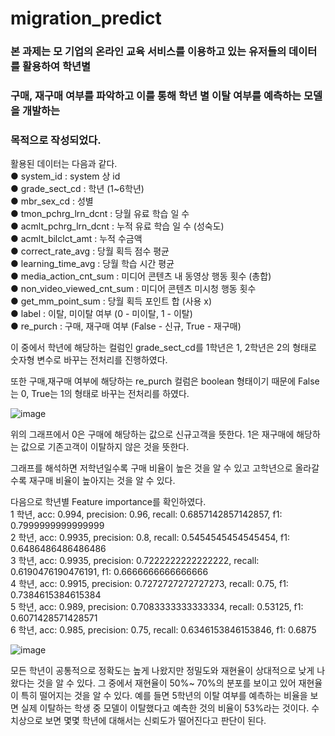 # migration_predict
### 본 과제는 모 기업의 온라인 교육 서비스를 이용하고 있는 유저들의 데이터를 활용하여 학년별
### 구매, 재구매 여부를 파악하고 이를 통해 학년 별 이탈 여부를 예측하는 모델을 개발하는
### 목적으로 작성되었다.

  
활용된 데이터는 다음과 같다.
<br>
● system_id : system 상 id
<br>
● grade_sect_cd : 학년 (1~6학년)
<br>
● mbr_sex_cd : 성별
<br>
● tmon_pchrg_lrn_dcnt : 당월 유료 학습 일 수
<br>
● acmlt_pchrg_lrn_dcnt : 누적 유료 학습 일 수 (성숙도)
<br>
● acmlt_bilclct_amt : 누적 수금액
<br>
● correct_rate_avg : 당월 획득 점수 평균
<br>
● learning_time_avg : 당월 학습 시간 평균
<br>
● media_action_cnt_sum : 미디어 콘텐츠 내 동영상 행동 횟수 (총합)
<br>
● non_video_viewed_cnt_sum : 미디어 콘텐츠 미시청 행동 횟수
<br>
● get_mm_point_sum : 당월 획득 포인트 합 (사용 x)
<br>
● label : 이탈, 미이탈 여부 (0 - 미이탈, 1 - 이탈)
<br>
● re_purch : 구매, 재구매 여부 (False - 신규, True - 재구매)
<br>

  
이 중에서 학년에 해당하는 컬럼인 grade_sect_cd를 1학년은 1, 2학년은 2의 형태로 숫자형
변수로 바꾸는 전처리를 진행하였다.

또한 구매,재구매 여부에 해당하는 re_purch 컬럼은 boolean 형태이기 때문에 False는 0, True는
1의 형태로 바꾸는 전처리를 하였다.

![image](https://github.com/uujuus/migration_predict/assets/137970651/40e2967e-f76c-4a8c-93a7-dfd8e2c89c3d)

위의 그래프에서 0은 구매에 해당하는 값으로 신규고객을 뜻한다. 1은 재구매에 해당하는 값으로
기존고객이 이탈하지 않은 것을 뜻한다.
  
그래프를 해석하면 저학년일수록 구매 비율이 높은 것을 알 수 있고 고학년으로 올라갈수록
재구매 비율이 높아지는 것을 알 수 있다.
  
다음으로 학년별 Feature importance를 확인하였다.
<br>
1 학년, acc: 0.994, precision: 0.96, recall: 0.6857142857142857, f1:
0.7999999999999999
<br>
2 학년, acc: 0.9935, precision: 0.8, recall: 0.5454545454545454, f1:
0.6486486486486486
<br>
3 학년, acc: 0.9935, precision: 0.7222222222222222, recall: 0.6190476190476191, f1:
0.6666666666666666
<br>
4 학년, acc: 0.9915, precision: 0.7272727272727273, recall: 0.75, f1:
0.7384615384615384
<br>
5 학년, acc: 0.989, precision: 0.7083333333333334, recall: 0.53125,
f1: 0.6071428571428571
<br>
6 학년, acc: 0.985, precision: 0.75, recall: 0.6346153846153846, f1: 0.6875	

   ![image](https://github.com/uujuus/migration_predict/assets/137970651/0f482a80-a68c-42b1-856b-eabfd08c1866)
     
모든 학년이 공통적으로 정확도는 높게 나왔지만 정밀도와 재현율이 상대적으로 낮게
나왔다는 것을 알 수 있다. 그 중에서 재현율이 50%~ 70%의 분포를 보이고 있어 재현율이
특히 떨어지는 것을 알 수 있다. 예를 들면 5학년의 이탈 여부를 예측하는 비율을 보면
실제 이탈하는 학생 중 모델이 이탈했다고 예측한 것의 비율이 53%라는 것이다.
수치상으로 보면 몇몇 학년에 대해서는 신뢰도가 떨어진다고 판단이 된다.
